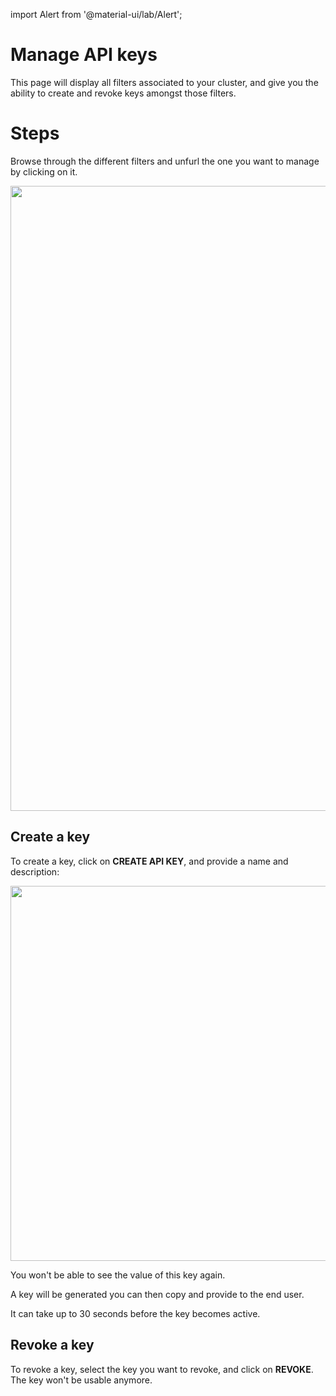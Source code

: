 import Alert from '@material-ui/lab/Alert';

# Manage API keys

This page will display all filters associated to your cluster, and give you the ability to create and revoke keys amongst those filters.

# Steps

Browse through the different filters and unfurl the one you want to manage by clicking on it.

<p align="center">
  <img src="./../../../images/security-filters-api-keys-unfold.png" width="1000"/>
</p>

## Create a key

To create a key, click on **CREATE API KEY**, and provide a name and description:

<p align="center">
  <img src="./../../../images/security-filters-api-keys-create.png" width="600"/>
</p>

<Alert severity="warning">
  You won't be able to see the value of this key again.
</Alert>

A key will be generated you can then copy and provide to the end user. 

<Alert severity="info">
  It can take up to 30 seconds before the key becomes active.
</Alert>

## Revoke a key

To revoke a key, select the key you want to revoke, and click on **REVOKE**. The key won't 
be usable anymore.





